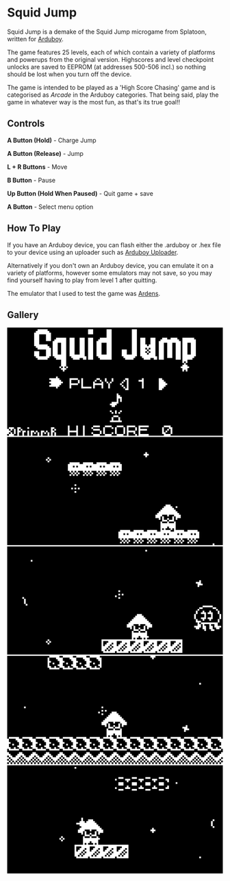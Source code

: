 # Squid Jump

Squid Jump is a demake of the Squid Jump microgame from Splatoon, written for [Arduboy](https://www.arduboy.com).

The game features 25 levels, each of which contain a variety of platforms and powerups from the original version. Highscores and level checkpoint unlocks are saved to EEPROM (at addresses 500-506 incl.) so nothing should be lost when you turn off the device.

The game is intended to be played as a 'High Score Chasing' game and is categorised as *Arcade* in the Arduboy categories. That being said, play the game in whatever way is the most fun, as that's its true goal!!

## Controls

**A Button (Hold)** - Charge Jump

**A Button (Release)** - Jump

**L + R Buttons** - Move

**B Button** - Pause

**Up Button (Hold When Paused)** - Quit game + save

**A Button** - Select menu option


## How To Play

If you have an Arduboy device, you can flash either the .arduboy or .hex file to your device using an uploader such as [Arduboy Uploader](https://github.com/eried/ArduboyUploader).

Alternatively if you don't own an Arduboy device, you can emulate it on a variety of platforms, however some emulators may not save, so you may find yourself having to play from level 1 after quitting.

The emulator that I used to test the game was [Ardens](https://github.com/tiberiusbrown/Ardens/).

## Gallery

![Title Screen](Screenshots/Titlex4.png)
![Gameplay 1](Screenshots/Jelliesx4.png)
![Gameplay 2](Screenshots/Jellyfishx4.png)
![Gameplay 3](Screenshots/Poisonx4.png)
![Gameplay 4](Screenshots/Icex4.png)